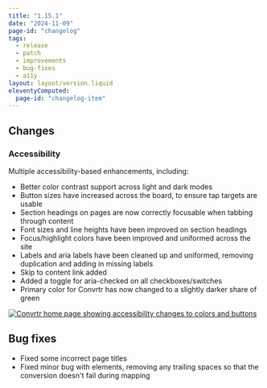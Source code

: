 ```yaml
---
title: "1.15.1"
date: "2024-11-09"
page-id: "changelog"
tags: 
  - release
  - patch
  - improvements
  - bug-fixes
  - a11y
layout: layout/version.liquid
eleventyComputed:
  page-id: "changelog-item"
---
```

## Changes
### Accessibility
Multiple accessibility-based enhancements, including:
- Better color contrast support across light and dark modes  
- Button sizes have increased across the board, to ensure tap targets are usable
- Section headings on pages are now correctly focusable when tabbing through content
- Font sizes and line heights have been improved on section headings
- Focus/highlight colors have been improved and uniformed across the site
- Labels and aria labels have been cleaned up and uniformed, removing duplication and adding in missing labels
- Skip to content link added
- Added a toggle for aria-checked on all checkboxes/switches
- Primary color for Convrtr has now changed to a slightly darker share of green  

[![Convrtr home page showing accessibility changes to colors and buttons](https://github.com/user-attachments/assets/62d7619b-f981-453f-8a06-0d424a74d375)](https://github.com/user-attachments/assets/62d7619b-f981-453f-8a06-0d424a74d375)

## Bug fixes
- Fixed some incorrect page titles
- Fixed minor bug with elements, removing any trailing spaces so that the conversion doesn't fail during mapping
